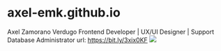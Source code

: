# axel-emk.github.io
Axel Zamorano Verdugo
Frontend Developer | UX/UI Designer | Support Database Administrator
url: https://bit.ly/3xix0KF
<img src="https://axel-emk.github.io/img/banner1.png" > 
